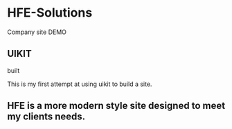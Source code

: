 # HFE-Solutions
Company site DEMO

<h2>UIKIT</h2> built
<p>This is my first attempt at using uikit to build a site.</p>

<h2>HFE is a more modern style site designed to meet my clients needs.</h2>
